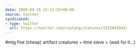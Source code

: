 ```yaml
---
date: 2009-04-15 15:12:52+00:00
source: twitter
syndicated:
- type: twitter
  url: https://twitter.com/roytang/statuses/1525842043/
---
```


#mtg five (cheap) artifact creatures + time sieve + (wait for it...)